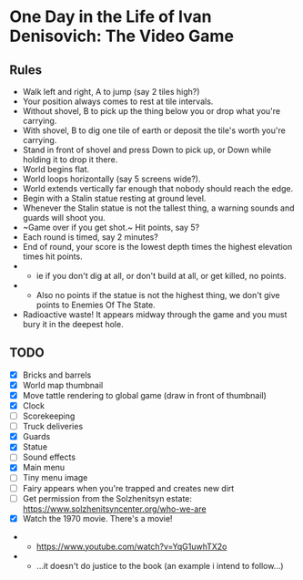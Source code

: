 # One Day in the Life of Ivan Denisovich: The Video Game

## Rules

- Walk left and right, A to jump (say 2 tiles high?)
- Your position always comes to rest at tile intervals.
- Without shovel, B to pick up the thing below you or drop what you're carrying.
- With shovel, B to dig one tile of earth or deposit the tile's worth you're carrying.
- Stand in front of shovel and press Down to pick up, or Down while holding it to drop it there.
- World begins flat.
- World loops horizontally (say 5 screens wide?).
- World extends vertically far enough that nobody should reach the edge.
- Begin with a Stalin statue resting at ground level.
- Whenever the Stalin statue is not the tallest thing, a warning sounds and guards will shoot you.
- ~Game over if you get shot.~ Hit points, say 5?
- Each round is timed, say 2 minutes?
- End of round, your score is the lowest depth times the highest elevation times hit points.
- - ie if you don't dig at all, or don't build at all, or get killed, no points.
- - Also no points if the statue is not the highest thing, we don't give points to Enemies Of The State.
- Radioactive waste! It appears midway through the game and you must bury it in the deepest hole.

## TODO

- [x] Bricks and barrels
- [x] World map thumbnail
- [x] Move tattle rendering to global game (draw in front of thumbnail)
- [x] Clock
- [ ] Scorekeeping
- [ ] Truck deliveries
- [x] Guards
- [x] Statue
- [ ] Sound effects
- [x] Main menu
- [ ] Tiny menu image
- [ ] Fairy appears when you're trapped and creates new dirt
- [ ] Get permission from the Solzhenitsyn estate: https://www.solzhenitsyncenter.org/who-we-are
- [x] Watch the 1970 movie. There's a movie!
- - https://www.youtube.com/watch?v=YqG1uwhTX2o
- - ...it doesn't do justice to the book (an example i intend to follow...)

